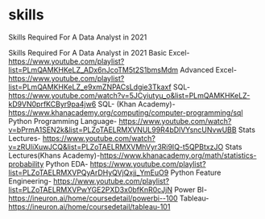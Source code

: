 # skills
Skills Required For A Data Analyst in 2021



Skills Required For A Data Analyst in 2021
Basic Excel- https://www.youtube.com/playlist?list=PLmQAMKHKeLZ_ADx6nJcoTM5t2S1bmsMdm
Advanced Excel- https://www.youtube.com/playlist?list=PLmQAMKHKeLZ_e9xmZNPACsLdgie3Tkaxf
SQL-https://www.youtube.com/watch?v=5JCyiutyu_o&list=PLmQAMKHKeLZ-kD9VN0prfKCByr9pa4jw6
SQL- (Khan Academy)-https://www.khanacademy.org/computing/computer-programming/sql
Python Programming Language- https://www.youtube.com/watch?v=bPrmA1SEN2k&list=PLZoTAELRMXVNUL99R4bDlVYsncUNvwUBB
Stats Lectures- https://www.youtube.com/watch?v=zRUliXuwJCQ&list=PLZoTAELRMXVMhVyr3Ri9IQ-t5QPBtxzJO
Stats Lectures(Khans Academy)-https://www.khanacademy.org/math/statistics-probability
Python EDA- https://www.youtube.com/playlist?list=PLZoTAELRMXVPQyArDHyQVjQxjj_YmEuO9
Python Feature Engineering- https://www.youtube.com/playlist?list=PLZoTAELRMXVPwYGE2PXD3x0bfKnR0cJjN
Power BI- https://ineuron.ai/home/coursedetail/powerbi--100
Tableau- https://ineuron.ai/home/coursedetail/tableau-101
